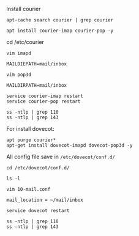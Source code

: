 Install courier 

```
apt-cache search courier | grep courier

apt install courier-imap courier-pop -y 
```

cd /etc/courier

```
vim imapd

MAILDIEPATH=mail/inbox
```

```
vim pop3d

MAILDIRPATH=mail/inbox
```

```
service courier-imap restart
service courier-pop restart
```

```
ss -ntlp | grep 110
ss -ntlp | grep 143
```

For install dovecot:

```
apt purge courier*
apt-get install dovecot-imapd dovecot-pop3d -y
```

All config file save in `/etc/dovecot/conf.d/`

```
cd /etc/dovecot/conf.d/

ls -l
```

```
vim 10-mail.conf

mail_location = ~/mail/inbox

service dovecot restart
```
```
ss -ntlp | grep 110
ss -ntlp | grep 143
```
